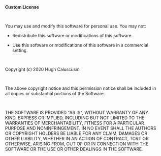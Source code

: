 **Custom License**

<br>

You may use and modify this software for personal use. You may not:

 - Redistribute this software or modifications of this software.

 - Use this software or modifications of this software in a commercial setting.


<br>

Copyright (c) 2020 Hugh Caluscusin

<br>

The above copyright notice and this permission notice shall be included in all copies or substantial portions of the Software.

<br>


THE SOFTWARE IS PROVIDED "AS IS", WITHOUT WARRANTY OF ANY KIND, EXPRESS OR
IMPLIED, INCLUDING BUT NOT LIMITED TO THE WARRANTIES OF MERCHANTABILITY,
FITNESS FOR A PARTICULAR PURPOSE AND NONINFRINGEMENT. IN NO EVENT SHALL THE
AUTHORS OR COPYRIGHT HOLDERS BE LIABLE FOR ANY CLAIM, DAMAGES OR OTHER
LIABILITY, WHETHER IN AN ACTION OF CONTRACT, TORT OR OTHERWISE, ARISING FROM,
OUT OF OR IN CONNECTION WITH THE SOFTWARE OR THE USE OR OTHER DEALINGS IN THE
SOFTWARE.